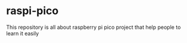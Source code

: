 # raspi-pico
This repository is all about raspberry pi pico project that help people to learn it easily
